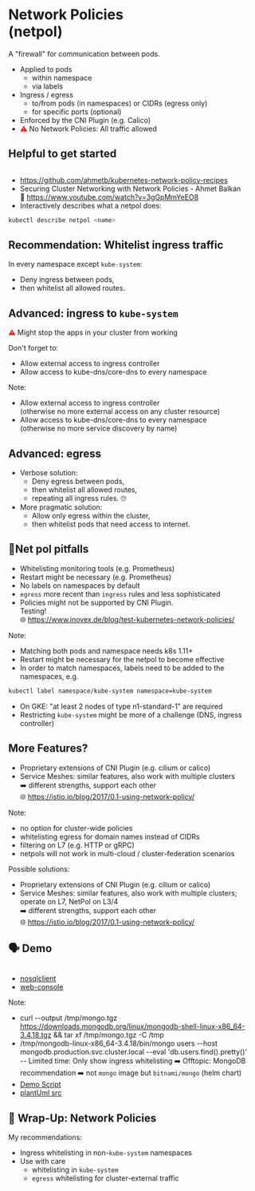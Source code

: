 <!-- .slide: data-background-image="images/subtitle.jpg"  -->
# Network Policies <br/>(netpol)



A "firewall" for communication between pods.

* Applied to pods 
  * within namespace
  * via labels
* Ingress / egress
  * to/from pods (in namespaces) or CIDRs (egress only)
  * for specific ports (optional)
* Enforced by the CNI Plugin (e.g. Calico)
* <font color="red">⚠</font> No Network Policies: All traffic allowed



## <i class='fas fa-thumbtack'></i> Helpful to get started

<img data-src="images/network-policy-allow-external.gif" width=75% />

* <i class='fab fa-github'></i> https://github.com/ahmetb/kubernetes-network-policy-recipes  
* Securing Cluster Networking with Network Policies - Ahmet Balkan  
🎥 https://www.youtube.com/watch?v=3gGpMmYeEO8
* Interactively describes what a netpol does:  
```bash
kubectl describe netpol <name>
```



## Recommendation: Whitelist ingress traffic

In every namespace except `kube-system`:
 
* Deny ingress between pods,
* then whitelist all allowed routes.



## Advanced: ingress to `kube-system`

<font color="red">⚠</font> Might stop the apps in your cluster from working

Don't forget to:

* Allow external access to ingress controller  
* Allow access to kube-dns/core-dns to every namespace   

Note:
* Allow external access to ingress controller  
  (otherwise no more external access on any cluster resource)  
* Allow access to kube-dns/core-dns to every namespace   
  (otherwise no more service discovery by name)



## Advanced: egress

* Verbose solution: 
  * Deny egress between pods,
  * then whitelist all allowed routes,
  * repeating all ingress rules. 🙄
* More pragmatic solution:
  * Allow only egress within the cluster,
  * then whitelist pods that need access to internet.



## 🚧️Net pol pitfalls

* Whitelisting monitoring tools (e.g. Prometheus)
* Restart might be necessary (e.g. Prometheus)
* No labels on namespaces by default
* `egress` more recent than `ingress` rules and less sophisticated
* Policies might not be supported by CNI Plugin.  
  Testing!    
  🌐 https://www.inovex.de/blog/test-kubernetes-network-policies/

Note:
* Matching both pods and namespace needs k8s 1.11+
* Restart might be necessary for the netpol to become effective
* In order to match namespaces, labels need to be added to the namespaces, e.g.

```bash
kubectl label namespace/kube-system namespace=kube-system
```
* On GKE: "at least 2 nodes of type n1-standard-1" are required
* Restricting `kube-system` might be more of a challenge (DNS, ingress controller)



## More Features?

* Proprietary extensions of CNI Plugin (e.g. cilium or calico)
* Service Meshes: similar features, also work with multiple clusters  
  ➡️ different strengths, support each other  
  🌐 https://istio.io/blog/2017/0.1-using-network-policy/

Note: 
* no option for cluster-wide policies
* whitelisting egress for domain names instead of CIDRs
* filtering on L7 (e.g. HTTP or gRPC)
* netpols will not work in multi-cloud / cluster-federation scenarios

Possible solutions:
* Proprietary extensions of CNI Plugin (e.g. cilium or calico)
* Service Meshes: similar features, also work with multiple clusters;  
  operate on L7, NetPol on L3/4  
  ➡️ different strengths, support each other  
  🌐 https://istio.io/blog/2017/0.1-using-network-policy/



## 🗣️ Demo

<img data-src="images/demo-netpol.svg" width=40% />  

* [nosqlclient](http://nosqlclient)
* [web-console](http://web-console/)

Note:
* curl --output /tmp/mongo.tgz https://downloads.mongodb.org/linux/mongodb-shell-linux-x86_64-3.4.18.tgz && tar xf /tmp/mongo.tgz -C /tmp
* /tmp/mongodb-linux-x86_64-3.4.18/bin/mongo users --host mongodb.production.svc.cluster.local --eval 'db.users.find().pretty()'  
-- Limited time: Only show ingress whitelisting
➡️ Offtopic: MongoDB recommendation ➡️ not `mongo` image but `bitnami/mongo` (helm chart)
* [Demo Script](https://github.com/cloudogu/k8s-security-demos/blob/master/2-network-policies/Readme.md) 
* [plantUml src](https://www.plantuml.com/plantuml/uml/dL1BQzj04BxhLspLGawoP9icGfGG70Y5Xf23eOVMXzNks5wqcjdk0rEA_tjtPRKMwGCJNRGptsE-cJldkVMXrzaRXK872S5gjlVUkAOiBJ_CTihlGniSM47e0VrCK5_sIkmLwD9eZabUTA45Y-315SvO5Vzbpvq7Mrfm5Ao0igj_OqL0pLlG88l5UoFyJAK8cUiK6cvvpnH6wPOBO3yonbPST3jB0UKzQRBixMB9br8cXAm4EtRdrzTrBRFZr8XRIuV1P2fzGOeR6K90_uffZ3qG-h7tC7p9F3jla7zShvzpnXrxN6KPaeojJxLZzpga0-LnQ7GnSIhVHUY9z-1C4bwbenRkUsJrLud6ulTbRJbiLRT9XlbOv2VeSRLXHN5xvcHiibl-uHs2DwHll-8J-6VIRaY5PXvvnt-5aB3bGVjpWC_GncEY8msR5v66uLESDUm0RI5EPLDN5oPQ_2-HiII3y8emXRhGSNcAYkI-QQ5L9Fyr_1IFuITbiwogwW-JKTOJxaYsIJ8-c_BNOt5JpM-6VOxP7Q0ClVu9)



## 🎁 Wrap-Up: Network Policies

My recommendations:

* Ingress whitelisting in non-`kube-system` namespaces
* Use with care
  * whitelisting in `kube-system`
  * `egress` whitelisting for cluster-external traffic 